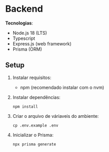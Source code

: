 # Backend

**Tecnologias**:
- Node.js 18 (LTS)
- Typescript
- Express.js (web framework)
- Prisma (ORM)

## Setup

1. Instalar requisitos:
   - npm (recomendado instalar com o nvm)

2. Instalar dependências:
   ```
   npm install
   ```

3. Criar o arquivo de váriaveis do ambiente:
   ```
   cp .env.example .env
   ```

4. Inicializar o Prisma:
   ```
   npx prisma generate
   ```
